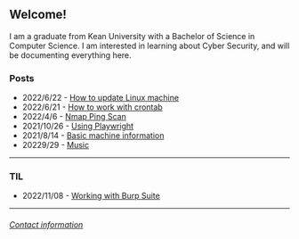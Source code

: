 ## Welcome\!

I am a graduate from Kean University with a Bachelor of Science in Computer Science. I am interested in learning about Cyber Security, and will be documenting everything here.

### **Posts**

- 2022/6/22 - [How to update Linux machine](/blog_posts/pc_maintenance.md)
- 2022/6/21 - [How to work with crontab](/blog_posts/cron_jobs.md)
- 2022/4/6 - [Nmap Ping Scan](/blog_posts/nmap_ping_scan.md)
- 2021/10/26 - [Using Playwright](/blog_posts/using_playwright.md)
- 2021/8/14 - [Basic machine information](/blog_posts/machine_info.md)
- 20229/29 - [Music](/blog_posts/music_lists/musicLists.md)

---
 
### **TIL**

- 2022/11/08 - [Working with Burp Suite](/posts/TIL/working_with_burp_suite.md) 

---

###### [Contact information](contact.md)